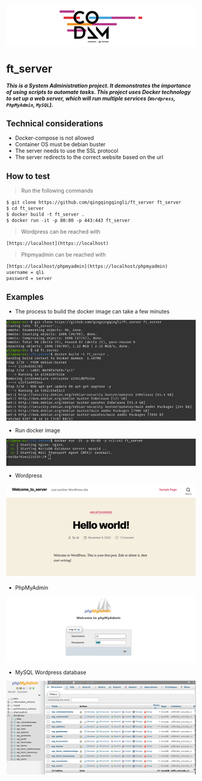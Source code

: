 [![Logo](https://github.com/qingqingqingli/readme_images/blob/master/codam_logo_1.png)](https://github.com/qingqingqingli/ft_server)

# ft_server
***This is a System Administration project. It demonstrates the importance of using scripts to automate tasks. This project uses Docker technology to set up a web server, which will run multiple services (```Wordpress```, ```PhpMyAdmin```, ```MySQL```).***

## Technical considerations

- Docker-compose is not allowed
- Container OS must be debian buster
- The server needs to use the SSL protocol
- The server redirects to the correct website based on the url

## How to test
> Run the following commands

```shell
$ git clone https://github.com/qingqingqingli/ft_server ft_server
$ cd ft_server
$ docker build -t ft_server .
$ docker run -it -p 80:80 -p 443:443 ft_server
```

> Wordpress can be reached with

```shell
[https://localhost](https://localhost)
```

> Phpmyadmin can be reached with

```shell
[https://localhost/phpmyadmin](https://localhost/phpmyadmin)
username = qli
password = server
```

## Examples

- The process to build the docker image can take a few minutes

![ft_server_1](https://github.com/qingqingqingli/readme_images/blob/master/ft_server_1.png)

- Run docker image

![ft_server_2](https://github.com/qingqingqingli/readme_images/blob/master/ft_server_2.png)

- Wordpress

![ft_server_wordpress](https://github.com/qingqingqingli/readme_images/blob/master/ft_server_wordpress.png)

- PhpMyAdmin

![ft_server_pma_0](https://github.com/qingqingqingli/readme_images/blob/master/ft_server_pma_0.png)

- MySQL Wordpress database

![ft_server_pma_2](https://github.com/qingqingqingli/readme_images/blob/master/ft_server_pma_2.png)
